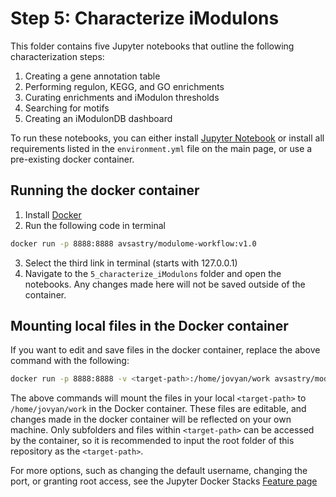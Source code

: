 # Step 5: Characterize iModulons

This folder contains five Jupyter notebooks that outline the following characterization steps:
1. Creating a gene annotation table
2. Performing regulon, KEGG, and GO enrichments
3. Curating enrichments and iModulon thresholds
4. Searching for motifs
5. Creating an iModulonDB dashboard

To run these notebooks, you can either install [Jupyter Notebook](https://jupyter.org/install) or install all requirements listed in the `environment.yml` file on the main page, or use a pre-existing docker container.

## Running the docker container
1. Install [Docker](https://docs.docker.com/get-docker/)
2. Run the following code in terminal
```bash
docker run -p 8888:8888 avsastry/modulome-workflow:v1.0
```
3. Select the third link in terminal (starts with 127.0.0.1)
4. Navigate to the `5_characterize_iModulons` folder and open the notebooks. Any changes made here will not be saved outside of the container.

## Mounting local files in the Docker container
If you want to edit and save files in the docker container, replace the above command with the following:
```bash
docker run -p 8888:8888 -v <target-path>:/home/jovyan/work avsastry/modulome-workflow:v1.0
```
The above commands will mount the files in your local `<target-path>` to `/home/jovyan/work` in the Docker container. These files are editable, and changes made in the docker container will be reflected on your own machine. Only subfolders and files within `<target-path>` can be accessed by the container, so it is recommended to input the root folder of this repository as the `<target-path>`.

For more options, such as changing the default username, changing the port, or granting root access, see the Jupyter Docker Stacks [Feature page](https://jupyter-docker-stacks.readthedocs.io/en/latest/using/common.html)
